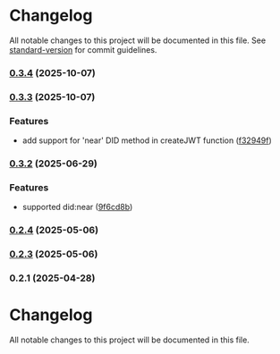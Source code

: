 # Changelog

All notable changes to this project will be documented in this file. See [standard-version](https://github.com/conventional-changelog/standard-version) for commit guidelines.

### [0.3.4](https://github.com/KayTrust/openid4vci/compare/v0.3.3...v0.3.4) (2025-10-07)

### [0.3.3](https://github.com/KayTrust/openid4vci/compare/v0.3.2...v0.3.3) (2025-10-07)


### Features

* add support for 'near' DID method in createJWT function ([f32949f](https://github.com/KayTrust/openid4vci/commit/f32949f9dc3977149290e1459d26c2f7b6f7fcdd))

### [0.3.2](https://github.com/KayTrust/openid4vci/compare/v0.2.4...v0.3.2) (2025-06-29)


### Features

* supported did:near ([9f6cd8b](https://github.com/KayTrust/openid4vci/commit/9f6cd8b4c65130a486d204507d7542ab251bbbf5))

### [0.2.4](https://github.com/KayTrust/openid4vci/compare/v0.2.3...v0.2.4) (2025-05-06)

### [0.2.3](https://github.com/KayTrust/openid4vci/compare/v0.2.1...v0.2.3) (2025-05-06)

### 0.2.1 (2025-04-28)

# Changelog

All notable changes to this project will be documented in this file.
